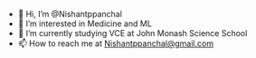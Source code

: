 - 👋 Hi, I’m @Nishantppanchal
- 👀 I’m interested in Medicine and ML
- 🌱 I’m currently studying VCE at John Monash Science School
- 📫 How to reach me at Nishantppanchal@gmail.com

<!---
Nishantppanchal/Nishantppanchal is a ✨ special ✨ repository because its `README.md` (this file) appears on your GitHub profile.
You can click the Preview link to take a look at your changes.
--->
